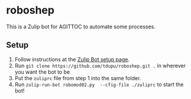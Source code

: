 # roboshep
This is a Zulip bot for AGITTOC to automate some processes. 

## Setup
1. Follow instructions at the [Zulip Bot setup page](https://zulipchat.com/api/running-bots).
2. Run `git clone https://github.com/tdupu/roboshep.git .` in wherever you want the bot to be
3. Put the `zuliprc` file from step 1 into the same folder.
4. Run `zulip-run-bot robomod02.py  --cfig-file ./zuliprc` to start the bot!